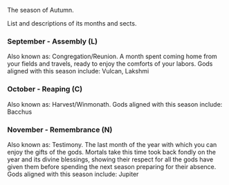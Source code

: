 The season of Autumn.

List and descriptions of its months and sects.


### September -  Assembly (L)
Also known as: Congregation/Reunion. A month spent coming home from your fields and travels, ready to enjoy the comforts of your labors. Gods aligned with this season include: Vulcan, Lakshmi
### October - Reaping (C)
Also known as: Harvest/Winmonath. Gods aligned with this season include: Bacchus
### November - Remembrance (N)
Also known as: Testimony. The last month of the year with which you can enjoy the gifts of the gods. Mortals take this time took back fondly on the year and its divine blessings, showing their respect for all the gods have given them before spending the next season preparing for their absence. Gods aligned with this season include: Jupiter